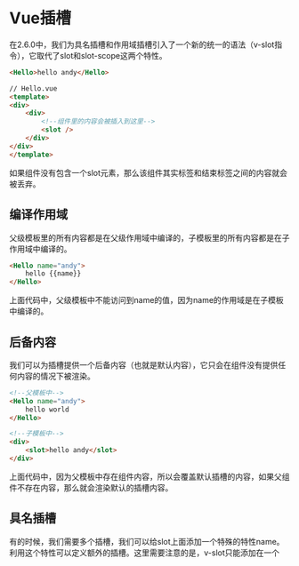 # Vue插槽
在2.6.0中，我们为具名插槽和作用域插槽引入了一个新的统一的语法（v-slot指令），它取代了slot和slot-scope这两个特性。

```html
<Hello>hello andy</Hello>
```
```html
// Hello.vue
<template>
<div>
    <div>
        <!--组件里的内容会被插入到这里-->
        <slot />  
    </div>
</div>
</template>
```
如果组件没有包含一个slot元素，那么该组件其实标签和结束标签之间的内容就会被丢弃。
## 编译作用域
父级模板里的所有内容都是在父级作用域中编译的，子模板里的所有内容都是在子作用域中编译的。

```html
<Hello name="andy">
    hello {{name}}
</Hello>
```
上面代码中，父级模板中不能访问到name的值，因为name的作用域是在子模板中编译的。
## 后备内容
我们可以为插槽提供一个后备内容（也就是默认内容），它只会在组件没有提供任何内容的情况下被渲染。

```html
<!--父模板中-->
<Hello name="andy">
    hello world
</Hello>
```

```html
<!--子模板中-->
<div>
    <slot>hello andy</slot>
</div>
```
上面代码中，因为父模板中存在组件内容，所以会覆盖默认插槽的内容，如果父组件不存在内容，那么就会渲染默认的插槽内容。
## 具名插槽
有的时候，我们需要多个插槽，我们可以给slot上面添加一个特殊的特性name。利用这个特性可以定义额外的插槽。这里需要注意的是，v-slot只能添加在一个<template>上。

```html
<template>
<div id="app">
    <layout>
        <template v-slot:header>
            <h1>here might be a page title</h1>
        </template>
        <template v-slot:default>
            <p>A paragraph for the main content.</p>
            <p>And another one.</p>
        </template>
        <template v-slot:footer>
            <p>here is some contact info</p>
        </template>
    </layout>
</div>
</template>
```

```html
<template>
    <div>
        <header>
            <slot name="header"></slot>
        </header>
        <main>
            <slot></slot>
        </main>
        <footer>
            <slot name="footer"></slot>
        </footer>
    </div>
</template>
```

## 作用域插槽
有时候我们想让插槽内容能够访问子组件中才有的数据。

```html
<template>
    <div id="app">
        <layout>
            <template v-slot:default="slotProps">{{slotProps.user.firstName}}</template>
        </layout>
    </div>
</template>
```

```html
<template>
    <div>
        <slot :user="user">{{user.lastName}}</slot>
    </div>
</template>
```
